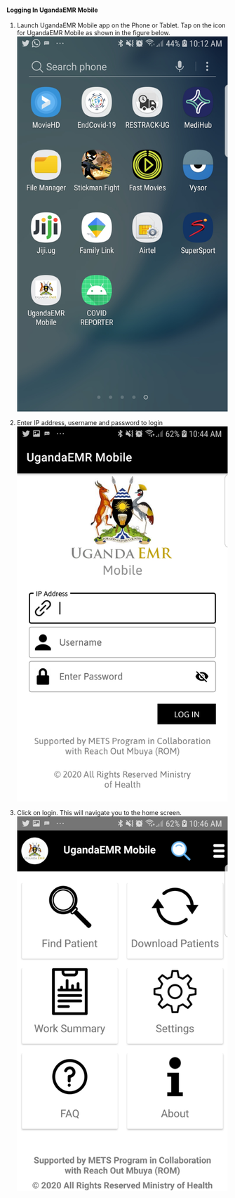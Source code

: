 #### Logging In UgandaEMR Mobile
1. Launch UgandaEMR Mobile app on the Phone or Tablet. 
    Tap on the icon for UgandaEMR Mobile as shown in the figure below. 
![Laucher Screen](images/launcher.jpg)

2. Enter IP address, username and password to login
![Login Screen](images/login.jpg) 

3. Click on login. This will navigate you to the home screen.
![Home Screen](images/menu.jpg) 
